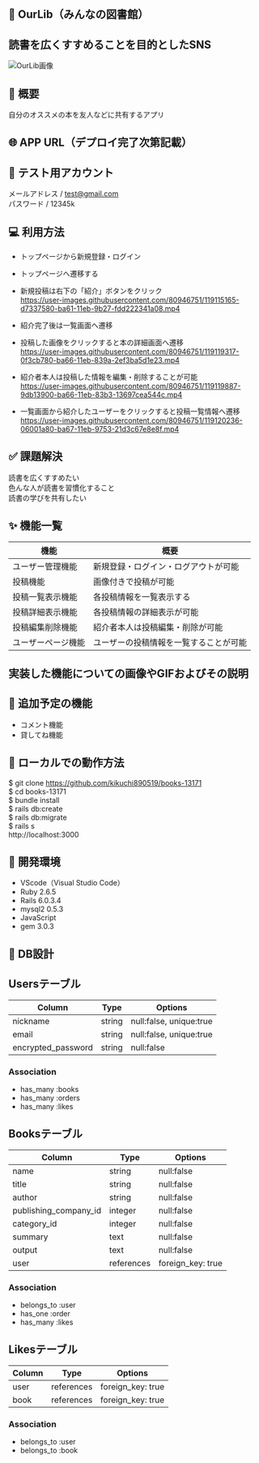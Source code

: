 ## 📖 OurLib（みんなの図書館）
## 読書を広くすすめることを目的としたSNS

![OurLib画像](https://user-images.githubusercontent.com/80946751/119113266-e44f6500-ba5f-11eb-9fa6-bd3a017da556.jpeg)

## 📝 概要
自分のオススメの本を友人などに共有するアプリ

## 🌐 APP URL（デプロイ完了次第記載）

## 🤖 テスト用アカウント
メールアドレス / test@gmail.com  
パスワード / 12345k

## 💻 利用方法
- トップページから新規登録・ログイン
- トップページへ遷移する
- 新規投稿は右下の「紹介」ボタンをクリック  
https://user-images.githubusercontent.com/80946751/119115165-d7337580-ba61-11eb-9b27-fdd222341a08.mp4

- 紹介完了後は一覧画面へ遷移
- 投稿した画像をクリックすると本の詳細画面へ遷移  
https://user-images.githubusercontent.com/80946751/119119317-0f3cb780-ba66-11eb-839a-2ef3ba5d1e23.mp4

- 紹介者本人は投稿した情報を編集・削除することが可能  
https://user-images.githubusercontent.com/80946751/119119887-9db13900-ba66-11eb-83b3-13697cea544c.mp4

- 一覧画面から紹介したユーザーをクリックすると投稿一覧情報へ遷移  
https://user-images.githubusercontent.com/80946751/119120236-06001a80-ba67-11eb-9753-21d3c67e8e8f.mp4

## ✅ 課題解決  
読書を広くすすめたい  
色んな人が読書を習慣化すること  
読書の学びを共有したい

## ✨ 機能一覧
|       機能        |                 概要                       |
|------------------|--------------------------------------------|
| ユーザー管理機能    | 新規登録・ログイン・ログアウトが可能             |
| 投稿機能           | 画像付きで投稿が可能                          |
| 投稿一覧表示機能    | 各投稿情報を一覧表示する                       |
| 投稿詳細表示機能    | 各投稿情報の詳細表示が可能                     |
| 投稿編集削除機能    | 紹介者本人は投稿編集・削除が可能                |
| ユーザーページ機能   | ユーザーの投稿情報を一覧することが可能          |

## 実装した機能についての画像やGIFおよびその説明

## 🎁 追加予定の機能
- コメント機能  
- 貸してね機能

## 🚥 ローカルでの動作方法
$ git clone https://github.com/kikuchi890519/books-13171  
$ cd books-13171  
$ bundle install  
$ rails db:create  
$ rails db:migrate  
$ rails s  
http://localhost:3000  

## 👀 開発環境
- VScode（Visual Studio Code）
- Ruby 2.6.5
- Rails 6.0.3.4
- mysql2 0.5.3
- JavaScript
- gem 3.0.3

## 💭 DB設計
## Usersテーブル

|Column                |Type   |Options                |
|----------------------|-------|-----------------------|
|nickname              |string |null:false, unique:true|
|email                 |string |null:false, unique:true|
|encrypted_password    |string |null:false             |

### Association
- has_many :books
- has_many :orders
- has_many :likes

## Booksテーブル
|Column                |Type       |Options          |
|----------------------|-----------|-----------------|
|name                  |string     |null:false       |
|title                 |string     |null:false       |
|author                |string     |null:false       |
|publishing_company_id |integer    |null:false       |
|category_id           |integer    |null:false       |
|summary               |text       |null:false       |
|output                |text       |null:false       |
|user                  |references |foreign_key: true|

### Association
- belongs_to :user
- has_one    :order
- has_many :likes

## Likesテーブル
|Column         |Type         |Options          |
|---------------|-------------|-----------------|
|user           |references   |foreign_key: true|
|book           |references   |foreign_key: true|

### Association
- belongs_to    :user
- belongs_to    :book